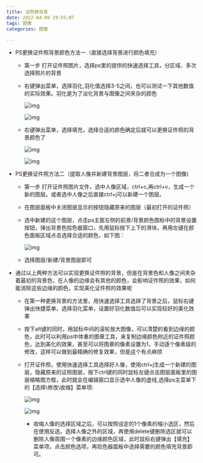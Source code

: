 ```yaml
---
title: 证照换背景
date: 2022-04-09 19:55:07
tags: 图像
categories: 图像
 
---
```


* PS更换证件照背景颜色方法一（直接选择背景进行颜色填充）

  * 第一步 打开证件照图片，选择ps里的提供的快速选择工具，分区域、多次选择照片的背景

  * 右键弹出菜单，选择羽化,羽化值选择3-5之间，也可以测试一下其他数值的实际效果。羽化是为了淡化背景与图像之间夹杂的颜色

    <!--more-->

    ![img](/images/ps_羽化.png)

    ![img](/images/ps_羽化_2.png)

  * 右键弹出菜单，选择填充，选择合适的颜色确定后就可以更换证件照的背景颜色了

    ![img](/images/ps_填充.png)
  
    ![img](/images/ps_填充颜色.png)

* PS更换证件照方法二（提取人像并新建背景图层，将二者合成为一个图像)

  * 第一步 打开证件照图片文件，选中人像区域，ctrl+c,再ctrl+v，生成一个新的图层。或者选中人像之后直接ctrl+j可以新建一个图层。

  * 在图层面板中关闭图层显示的按钮隐藏原来的图层（最初打开的证件照）

  * 选中新建的这个图层，点击ps主窗左侧的前景/背景颜色图标中的背景设置按钮，弹出背景色拾色器窗口，先用鼠标按下上下的滑块，再用左键在颜色面板区域点击选择合适的颜色，如下图：

    ![img](/images/ps_背景拾色器.png)
    
  * 选择图层/新建/背景图层即可
  
    

* 通过以上两种方法可以实现更换证件照的背景，但是在背景色和人像之间夹杂着最初的背景色，在人像的边缘会有其他的颜色，会影响证件照的效果，如何能消除这些边缘的颜色，实现美化证件照的效果呢
  * 在第一种更换背景的方法里，用快速选择工具选择了背景之后，鼠标右键弹出快捷菜单，选择羽化菜单，设置好羽化数值后可以实现较好的美化效果
  
  * 按下alt键的同时，用鼠标中间的滚轮放大图像，可以清楚的看到边缘的颜色，此时可以利用ps中体重的图章工具，来复制边缘颜色附近的证件照颜色，达到美化的效果，甚至可以将图章的像素设置为1，手动逐个像素级的修改，这样可以做到最精确的修复效果，但是这个有点麻烦
  
  * 打开证件照，使用快速选择工具选择好人像，使用ctrl+j生成一个新建的图层，隐藏原来的证照图层，按下ctrl键的同时鼠标左键点击图层面板里的图层缩略图方框，此时就会在编辑窗口显示选中人像的虚线,选择ps主菜单下的【选择\修改\收缩】菜单项:
  
    ![img](/images/ps-收缩.png)
  
    ![img](/images/ps-收缩区.png)
  
    *   收缩人像的选择区域之后，可以按照设定的1个像素的缩小选区，然后在使用反选，选择人像之外的区域，再使用delete键删除选区就可以删除人像周围一个像素的边缘颜色区域，此时鼠标右键弹出【填充】菜单项，点击颜色选项，再拾色器面板中选择需要的颜色填充背景即可。